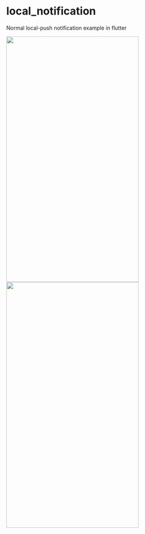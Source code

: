 # local_notification

Normal local-push notification example in flutter

<img src="https://user-images.githubusercontent.com/55477266/69331556-fbe73b00-0c7a-11ea-8423-e23d7fe1b4b8.png" width="350" height="650">
<img src="https://user-images.githubusercontent.com/55477266/69331557-fbe73b00-0c7a-11ea-9dd3-abb4fe1a44c7.png" width="350" height="650">
